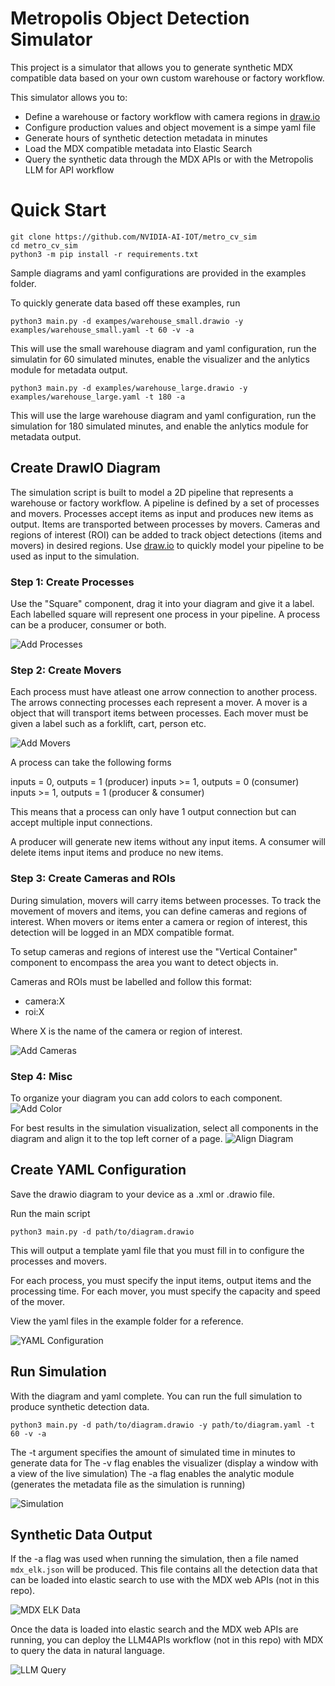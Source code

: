 # Metropolis Object Detection Simulator

This project is a simulator that allows you to generate synthetic MDX compatible data based on your own custom warehouse or factory workflow. 

This simulator allows you to:
- Define a warehouse or factory workflow with camera regions in [draw.io](https://app.diagrams.net/)
- Configure production values and object movement is a simpe yaml file
- Generate hours of synthetic detection metadata in minutes
- Load the MDX compatible metadata into Elastic Search 
- Query the synthetic data through the MDX APIs or with the Metropolis LLM for API workflow 

# Quick Start 

```
git clone https://github.com/NVIDIA-AI-IOT/metro_cv_sim
cd metro_cv_sim
python3 -m pip install -r requirements.txt
```

Sample diagrams and yaml configurations are provided in the examples folder. 

To quickly generate data based off these examples, run 

```
python3 main.py -d exampes/warehouse_small.drawio -y examples/warehouse_small.yaml -t 60 -v -a
```

This will use the small warehouse diagram and yaml configuration, run the simulatin for 60 simulated minutes, enable the visualizer and the anlytics module for metadata output. 

```
python3 main.py -d examples/warehouse_large.drawio -y examples/warehouse_large.yaml -t 180 -a
```

This will use the large warehouse diagram and yaml configuration, run the simulation for 180 simulated minutes, and enable the anlytics module for metadata output. 


## Create DrawIO Diagram 

The simulation script is built to model a 2D pipeline that represents a warehouse or factory workflow. A pipeline is defined by a set of processes and movers. Processes accept items as input and produces new items as output. Items are transported between processes by movers. Cameras and regions of interest (ROI) can be added to track object detections (items and movers) in desired regions. Use [draw.io](https://app.diagrams.net/) to quickly model your pipeline to be used as input to the simulation. 

### Step 1: Create Processes

Use the "Square" component, drag it into your diagram and give it a label. Each labelled square will represent one process in your pipeline. A process can be a producer, consumer or both. 

![Add Processes](assets/make_processes.gif)


### Step 2: Create Movers

Each process must have atleast one arrow connection to another process. The arrows connecting processes each represent a mover. A mover is a object that will transport items between processes. Each mover must be given a label such as a forklift, cart, person etc. 

![Add Movers](assets/make_movers.gif)

A process can take the following forms 

inputs = 0, outputs = 1 (producer)
inputs >= 1, outputs = 0 (consumer)
inputs >= 1, outputs = 1 (producer & consumer)

This means that a process can only have 1 output connection but can accept multiple input connections. 

A producer will generate new items without any input items.
A consumer will delete items input items and produce no new items. 

### Step 3: Create Cameras and ROIs

During simulation, movers will carry items between processes. To track the movement of movers and items, you can define cameras and regions of interest. When movers or items enter a camera or region of interest, this detection will be logged in an MDX compatible format. 

To setup cameras and regions of interest use the "Vertical Container" component to encompass the area you want to detect objects in. 

Cameras and ROIs must be labelled and follow this format:

- camera:X
- roi:X

Where X is the name of the camera or region of interest. 

![Add Cameras](assets/make_camera_1.gif)


### Step 4: Misc

To organize your diagram you can add colors to each component. 
![Add Color](assets/add_color.gif)


For best results in the simulation visualization, select all components in the diagram and align it to the top left corner of a page. 
![Align Diagram](assets/page_align.gif)


## Create YAML Configuration

Save the drawio diagram to your device as a .xml or .drawio file. 

Run the main script 

```
python3 main.py -d path/to/diagram.drawio
```

This will output a template yaml file that you must fill in to configure the processes and movers. 

For each process, you must specify the input items, output items and the processing time. 
For each mover, you must specify the capacity and speed of the mover. 

View the yaml files in the example folder for a reference. 

![YAML Configuration](assets/yaml_template.gif)

## Run Simulation
With the diagram and yaml complete. You can run the full simulation to produce synthetic detection data. 

```
python3 main.py -d path/to/diagram.drawio -y path/to/diagram.yaml -t 60 -v -a 
```

The -t argument specifies the amount of simulated time in minutes to generate data for
The -v flag enables the visualizer (display a window with a view of the live simulation)
The -a flag enables the analytic module (generates the metadata file as the simulation is running)

![Simulation](assets/simulation.gif)


## Synthetic Data Output

If the -a flag was used when running the simulation, then a file named ```mdx_elk.json``` will be produced. This file contains all the detection data that can be loaded into elastic search to use with the MDX web APIs (not in this repo). 

![MDX ELK Data](assets/mdx_elk.png)


Once the data is loaded into elastic search and the MDX web APIs are running, you can deploy the LLM4APIs workflow (not in this repo) with MDX to query the data in natural language. 

![LLM Query](assets/llm_chat.gif)












